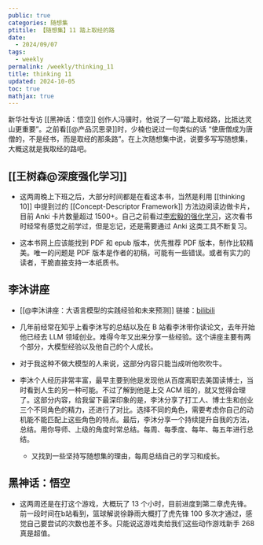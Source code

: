 ```yaml
---
public: true
categories: 随想集
ptitile: 【随想集】11 踏上取经的路
date:
  - 2024/09/07
tags:
  - weekly
permalink: /weekly/thinking_11
title: thinking 11
updated: 2024-10-05
toc: true
mathjax: true
---
```


新华社专访 [[黑神话：悟空]] 创作人冯骥时，他说了一句“踏上取经路，比抵达灵山更重要”。之前看[[@产品沉思录]]时，少楠也说过一句类似的话 “使唐僧成为唐僧的，不是经书，而是取经的那条路”。在上次随想集中说，说要多写写随想集，大概这就是我取经的路吧。

<!--more-->

## [[王树森@深度强化学习]]

  + 这两周晚上下班之后，大部分时间都是在看这本书，当然是利用 [[thinking 10]] 中提到过的 [[Concept-Descriptor Framework]] 方法边阅读边做卡片，目前 Anki 卡片数量超过 1500+。自己之前看过[李宏毅的强化学习](https://blog.xiang578.com/post/reinforce-learnning-basic.html)，这次看书时经常有感觉之前学过，但是忘记，还是需要通过 Anki 这类工具不断复习。

  + 这本书网上应该能找到 PDF 和 epub 版本，优先推荐 PDF 版本，制作比较精美。唯一的问题是 PDF 版本是作者的初稿，可能有一些错误。或者有实力的读者，干脆直接支持一本纸质书。

## 李沐讲座

  + [[@李沐讲座：大语言模型的实践经验和未来预测]] 链接：[bilibili](https://www.bilibili.com/video/BV1dHWkewEWz/)

  + 几年前经常在知乎上看李沐写的总结以及在 B 站看李沐带你读论文，去年开始他已经去 LLM 领域创业。难得今年又出来分享一些经验。这个讲座主要有两个部分，大模型经验以及他自己的个人成长。

  + 对于我这种不做大模型的人来说，这部分内容只能当成听他吹吹牛。

  + 李沐个人经历非常丰富，最早主要到他是发现他从百度离职去美国读博士，当时看到人生的另一种可能。不过了解到他是上交 ACM 班的，就又觉得合理了。这部分内容，给我留下最深印象的是，李沐分享了打工人、博士生和创业三个不同角色的精力，还进行了对比。选择不同的角色，需要考虑你自己的动机能不能匹配上这些角色的特点。最后，李沐分享一个持续提升自我的方法，总结。用你导师、上级的角度时常总结。每周、每季度、每年、每五年进行总结。

    + 又找到一些坚持写随想集的理由，每周总结自己的学习和成长。

## 黑神话：悟空

  + 这两周还是在打这个游戏，大概玩了 13 个小时，目前进度到第二章虎先锋。前一段时间在b站看到，篮球解说徐静雨大概打了虎先锋 100 多次才通过，感觉自己要尝试的次数也差不多。只能说这游戏卖给我们这些动作游戏新手 268 真是超值。
